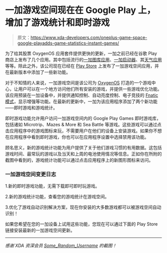 # 一加游戏空间现在在 Google Play 上，增加了游戏统计和即时游戏

> 原文：<https://www.xda-developers.com/oneplus-game-space-google-playadds-game-statistics-instant-games/>

为了给其股票 OxygenOS 应用套件提供更快的更新，一加之前已经在谷歌 Play 商店上发布了几个应用。其中包括流行的[一加图库应用](https://www.xda-developers.com/oneplus-gallery-adds-face-detection-scene-recognition-auto-generated-story-albums/)、[一加启动器](https://www.xda-developers.com/oneplus-launcher-4-4-2/)、其[天气应用](https://www.xda-developers.com/oneplus-weather-google-play-store/)等等。除此之外，该公司现在已经在 [Play Store](https://www.xda-developers.com/tag/google-play-store/) 上发布了一加游戏空间应用，并在最新版本中添加了一些新功能。

对于不知情的人来说，一加游戏空间是该公司为 [OxygenOS](https://www.xda-developers.com/tag/oxygenos/) 打造的一个游戏中心，让用户可以在一个地方访问他们所有安装的游戏，并提供一些游戏优化功能。该应用预装在一加设备中，并提供通知控制、自动亮度控制、电子竞技的 [Fnatic 模式](https://www.xda-developers.com/fnatic-mode-oneplus-easter-egg-unlock-hidden-wallpaper/)，显示增强等功能。在最新的更新中，一加为该应用程序添加了两个新功能——即时游戏和游戏统计。

即时游戏功能允许用户访问一加游戏空间内的 Google Play Games 即时游戏库，包括诸如 Microtrip、Mazes & More 和 Sea Battle 等游戏。这些游戏可以通过点击应用程序中的游戏图标来玩，不需要用户在他们的设备上安装游戏。如果你不想在应用程序中看到即时游戏，你也可以在应用程序设置中选择禁用该功能。

顾名思义，新的游戏统计功能为用户提供了关于他们游戏习惯的有用数据。这包括游戏时间、最常玩的游戏以及当天和上周的电池使用情况等信息。正如你在所附的截图中看到的，游戏统计功能可以通过点击应用程序上的新图形图标来访问。

### 一加游戏空间变更日志

1.新的即时游戏功能，无需下载即可即时玩游戏。

2.新的游戏统计功能，查看您的游戏统计在游戏空间。

3.优化了游戏自动识别解决方案，现在你安装的大多数游戏都可以被游戏空间自动识别！

如果您希望在您的一加设备上试用这些功能，您现在可以通过下面的 Play Store 链接安装最新的一加游戏空间更新。

* * *

*感谢 XDA 资深会员 [Some_Random_Username](https://forum.xda-developers.com/member.php?u=8234677) 的截图！*
